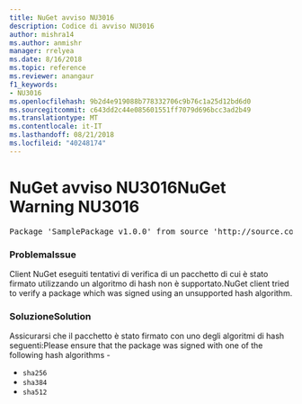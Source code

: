 ```yaml
---
title: NuGet avviso NU3016
description: Codice di avviso NU3016
author: mishra14
ms.author: anmishr
manager: rrelyea
ms.date: 8/16/2018
ms.topic: reference
ms.reviewer: anangaur
f1_keywords:
- NU3016
ms.openlocfilehash: 9b2d4e919088b778332706c9b76c1a25d12bd6d0
ms.sourcegitcommit: c643dd2c44e085601551ff7079d696bcc3ad2b49
ms.translationtype: MT
ms.contentlocale: it-IT
ms.lasthandoff: 08/21/2018
ms.locfileid: "40248174"
---
```

# <a name="nuget-warning-nu3016"></a><span data-ttu-id="df0de-103">NuGet avviso NU3016</span><span class="sxs-lookup"><span data-stu-id="df0de-103">NuGet Warning NU3016</span></span>

<pre>Package 'SamplePackage v1.0.0' from source 'http://source.com/index.json': The package hash uses an unsupported hash algorithm.</pre>

### <a name="issue"></a><span data-ttu-id="df0de-104">Problema</span><span class="sxs-lookup"><span data-stu-id="df0de-104">Issue</span></span>

<span data-ttu-id="df0de-105">Client NuGet eseguiti tentativi di verifica di un pacchetto di cui è stato firmato utilizzando un algoritmo di hash non è supportato.</span><span class="sxs-lookup"><span data-stu-id="df0de-105">NuGet client tried to verify a package which was signed using an unsupported hash algorithm.</span></span>


### <a name="solution"></a><span data-ttu-id="df0de-106">Soluzione</span><span class="sxs-lookup"><span data-stu-id="df0de-106">Solution</span></span>

<span data-ttu-id="df0de-107">Assicurarsi che il pacchetto è stato firmato con uno degli algoritmi di hash seguenti:</span><span class="sxs-lookup"><span data-stu-id="df0de-107">Please ensure that the package was signed  with one of the following hash algorithms -</span></span> 
* `sha256`
* `sha384`
* `sha512`


